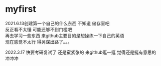 # myfirst
2021.6.13创建第一个自己的什么东西  不知道  储存室吧  
反正看不太懂   可能还够不到门槛吧   
再去学习一些东西
来github主要目的是想操练一下自己的英语  
现在感觉不太行  得另谋出路了。。。



2022.3.17
快要考研复试了  还是蛮紧张的
来github逛一逛  觉得还是挺有意思的  
冲冲冲
